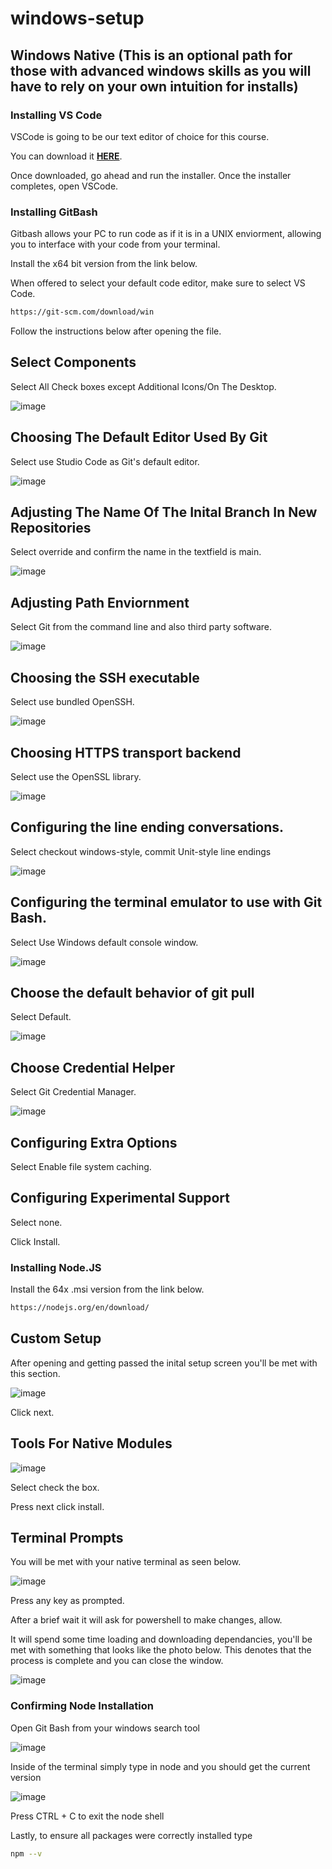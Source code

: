 # windows-setup

## Windows Native (This is an optional path for those with advanced windows skills as you will have to rely on your own intuition for installs)

### Installing VS Code

VSCode is going to be our text editor of choice for this course.

You can download it **[HERE](https://code.visualstudio.com/download)**.

Once downloaded, go ahead and run the installer. Once the installer completes, open VSCode.


### Installing GitBash

Gitbash allows your PC to run code as if it is in a UNIX enviorment, allowing you to interface with your code from your terminal.


Install the x64 bit version from the link below.

When offered to select your default code editor, make sure to select VS Code.

```sh
https://git-scm.com/download/win
```

Follow the instructions below after opening the file.

## Select Components

Select All Check boxes except Additional Icons/On The Desktop.

![image](https://user-images.githubusercontent.com/100214696/214721011-2e0db980-c92c-4e16-9012-e63d799cab04.png)

## Choosing The Default Editor Used By Git

Select use Studio Code as Git's default editor.

![image](https://user-images.githubusercontent.com/100214696/214721453-c1f34ad3-36e8-49d9-a149-4cedc4705c07.png)

## Adjusting The Name Of The Inital Branch In New Repositories

Select override and confirm the name in the textfield is main.

![image](https://user-images.githubusercontent.com/100214696/214721687-f9530c6d-ba47-4b64-aa58-ced3a9886954.png)

## Adjusting Path Enviornment

Select Git from the command line and also third party software.

![image](https://user-images.githubusercontent.com/100214696/214721798-58b3ff96-e70c-44ac-8d1b-9bf79b883763.png)

## Choosing the SSH executable

Select use bundled OpenSSH.

![image](https://user-images.githubusercontent.com/100214696/214722019-2047ed2a-adc3-4f71-8b7a-a70237ab6808.png)

## Choosing HTTPS transport backend

Select use the OpenSSL library.

![image](https://user-images.githubusercontent.com/100214696/214722127-dea1c928-dd2d-47f3-a694-a8898a38683b.png)

## Configuring the line ending conversations.

Select checkout windows-style, commit Unit-style line endings

![image](https://user-images.githubusercontent.com/100214696/214722445-bffe5110-7a9b-4842-9fc2-938664528a9a.png)

## Configuring the terminal emulator to use with Git Bash.

Select Use Windows default console window.

![image](https://user-images.githubusercontent.com/100214696/214950182-49927e0a-e607-42ea-9839-8ded82ede436.png)

## Choose the default behavior of git pull

Select Default.

![image](https://user-images.githubusercontent.com/100214696/214723099-9d22a4a9-2505-44ca-ba39-8ba8b544e585.png)

## Choose Credential Helper

Select Git Credential Manager.

![image](https://user-images.githubusercontent.com/100214696/214725095-cff2e9be-70e7-402a-bce0-13b725e9249a.png)

## Configuring Extra Options

Select Enable file system caching.

## Configuring Experimental Support 

Select none.

Click Install.

### Installing Node.JS

Install the 64x .msi version from the link below.

```sh
https://nodejs.org/en/download/
```

## Custom Setup 

After opening and getting passed the inital setup screen you'll be met with this section.

![image](https://user-images.githubusercontent.com/100214696/214727722-f9a4ec8f-bad4-446d-9f78-60bb03a52e3e.png)

Click next.

## Tools For Native Modules

![image](https://user-images.githubusercontent.com/100214696/214730833-ed9f94d9-c864-46f5-9a5d-b0039991f133.png)

Select check the box.

Press next click install.

## Terminal Prompts

You will be met with your native terminal as seen below.

![image](https://user-images.githubusercontent.com/100214696/214728607-cf710f3f-1595-4476-ae73-7f4c4b7bc646.png)

Press any key as prompted.

After a brief wait it will ask for powershell to make changes, allow.

It will spend some time loading and downloading dependancies, you'll be met with something that looks like the photo below. This denotes that the process is complete and you can close the window.

![image](https://user-images.githubusercontent.com/100214696/214728848-87953129-8216-4822-baa3-66cc829a7eb2.png)

### Confirming Node Installation

Open Git Bash from your windows search tool

![image](https://user-images.githubusercontent.com/100214696/214949524-101be97d-2873-401a-96b0-fe2fbe9d461e.png)

Inside of the terminal simply type in node and you should get the current version

![image](https://user-images.githubusercontent.com/100214696/214953280-03cc149c-f084-414a-855d-2051e19bc1f8.png)

Press CTRL + C to exit the node shell

Lastly, to ensure all packages were correctly installed type 
```sh
npm --v
```

